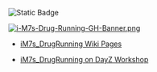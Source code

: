 ![Static Badge](https://img.shields.io/badge/GF%20Sadness%20Level-High-red?style=for-the-badge)

[![i-M7s-Drug-Running-GH-Banner.png](https://i.postimg.cc/76zDsDkC/i-M7s-Drug-Running-GH-Banner.png)](https://postimg.cc/phPgrwyx)

- [iM7s_DrugRunning Wiki Pages](https://www.notion.so/iM7s_Drug-Running-Mod-16670298035b804d95c9cf9b8868a99b)

- [iM7s_DrugRunning on DayZ Workshop](https://steamcommunity.com/sharedfiles/filedetails/?id=3465841846)


<!--
**iLLMannerSevs/iLLMannerSevs** is a ✨ _special_ ✨ repository because its `README.md` (this file) appears on your GitHub profile.

Here are some ideas to get you started:

- 🔭 I’m currently working on ...
- 🌱 I’m currently learning ...
- 👯 I’m looking to collaborate on ...
- 🤔 I’m looking for help with ...
- 💬 Ask me about ...
- 📫 How to reach me: ...
- 😄 Pronouns: ...
- ⚡ Fun fact: ...
-->
